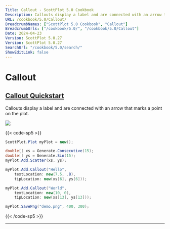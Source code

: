 ```yaml
---
Title: Callout - ScottPlot 5.0 Cookbook
Description: Callouts display a label and are connected with an arrow that marks a point on the plot.
URL: /cookbook/5.0/Callout/
BreadcrumbNames: ["ScottPlot 5.0 Cookbook", "Callout"]
BreadcrumbUrls: ["/cookbook/5.0/", "/cookbook/5.0/Callout"]
Date: 2024-04-23
Version: ScottPlot 5.0.27
Version: ScottPlot 5.0.27
SearchUrl: "/cookbook/5.0/search/"
ShowEditLink: false
---
```


# Callout


<h2><a href='/cookbook/5.0/Callout/CalloutQuickstart'>Callout Quickstart</a></h2>

Callouts display a label and are connected with an arrow that marks a point on the plot.

[![](/cookbook/5.0/images/CalloutQuickstart.png?240423091821)](/cookbook/5.0/images/CalloutQuickstart.png?240423091821)

{{< code-sp5 >}}

```cs
ScottPlot.Plot myPlot = new();

double[] xs = Generate.Consecutive(15);
double[] ys = Generate.Sin(15);
myPlot.Add.Scatter(xs, ys);

myPlot.Add.Callout("Hello",
    textLocation: new(7.5, .8),
    tipLocation: new(xs[6], ys[6]));

myPlot.Add.Callout("World",
    textLocation: new(10, 0),
    tipLocation: new(xs[13], ys[13]));

myPlot.SavePng("demo.png", 400, 300);

```

{{< /code-sp5 >}}

<hr class='my-5 invisible'>

